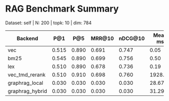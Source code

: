 # RAG Benchmark Summary
Dataset: self | N: 200 | topk: 10 | dim: 784

| Backend | P@1 | P@5 | MRR@10 | nDCG@10 | Mean ms | P95 ms |
|---------|-----|-----|--------|---------|---------|--------|
| vec | 0.515 | 0.890 | 0.691 | 0.747 | 0.05 | 0.06 |
| bm25 | 0.545 | 0.890 | 0.699 | 0.756 | 0.50 | 0.71 |
| lex | 0.510 | 0.890 | 0.678 | 0.736 | 0.19 | 0.31 |
| vec_tmd_rerank | 0.510 | 0.910 | 0.698 | 0.760 | 1928.31 | 2545.75 |
| graphrag_local | 0.030 | 0.030 | 0.030 | 0.030 | 28.67 | 70.37 |
| graphrag_hybrid | 0.030 | 0.030 | 0.030 | 0.030 | 31.29 | 75.69 |